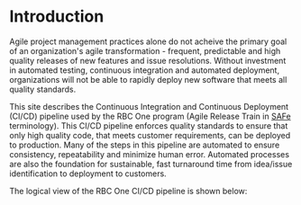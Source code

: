 # Introduction

Agile project management practices alone do not acheive the primary goal of an organization's agile transformation - frequent, predictable and high quality releases of new features and issue resolutions. Without investment in automated testing, continuous integration and automated deployment, organizations will not be able to rapidly deploy new software that meets all quality standards.

This site describes the Continuous Integration and Continuous Deployment (CI/CD) pipeline used by the RBC One program (Agile Release Train in [SAFe](http://www.scaledagileframework.com) terminology). This CI/CD pipeline enforces quality standards to ensure that only high quality code, that meets customer requirements, can be deployed to production. Many of the steps in this pipeline are automated to ensure consistency, repeatability and minimize human error. Automated processes are also the foundation for sustainable, fast turnaround time from idea/issue identification to deployment to customers.

The logical view of the RBC One CI/CD pipeline is shown below:




